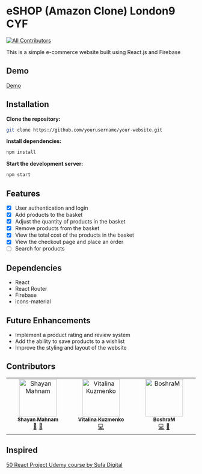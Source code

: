# eSHOP (Amazon Clone) London9 CYF
<!-- ALL-CONTRIBUTORS-BADGE:START - Do not remove or modify this section -->
[![All Contributors](https://img.shields.io/badge/all_contributors-3-orange.svg?style=flat-square)](#contributors-)
<!-- ALL-CONTRIBUTORS-BADGE:END -->
This is a simple e-commerce website built using React.js and Firebase

## Demo
<a href="https://london9-amazon-clone-50-react-project.netlify.app/">Demo</a>


## Installation
**Clone the repository:**
```bash
git clone https://github.com/yourusername/your-website.git
```
**Install dependencies:**
```bash
npm install
```
**Start the development server:**
```bash
npm start
```

## Features
- [x] User authentication and login
- [x] Add products to the basket
- [x] Adjust the quantity of products in the basket
- [x] Remove products from the basket
- [x] View the total cost of the products in the basket
- [x] View the checkout page and place an order
- [ ] Search for products

## Dependencies
- React
- React Router
- Firebase
- icons-material

## Future Enhancements
- Implement a product rating and review system
- Add the ability to save products to a wishlist
- Improve the styling and layout of the website


## Contributors
<!-- ALL-CONTRIBUTORS-LIST:START - Do not remove or modify this section -->
<!-- prettier-ignore-start -->
<!-- markdownlint-disable -->
<table>
  <tbody>
    <tr>
      <td align="center" valign="top" width="14.28%"><a href="https://shayanmahnam.netlify.app"><img src="https://avatars.githubusercontent.com/u/95313895?v=4?s=100" width="100px;" alt="Shayan Mahnam"/><br /><sub><b>Shayan Mahnam</b></sub></a><br /><a href="#design-ShayanMahnam" title="Design">🎨</a> <a href="#projectManagement-ShayanMahnam" title="Project Management">📆</a></td>
      <td align="center" valign="top" width="14.28%"><a href="https://vitalina-kuzmenko-portfolio.netlify.app"><img src="https://avatars.githubusercontent.com/u/91835307?v=4?s=100" width="100px;" alt="Vitalina Kuzmenko"/><br /><sub><b>Vitalina Kuzmenko</b></sub></a><br /><a href="https://github.com/ShayanMahnam/team-amazon-clone/commits?author=VitalinaKuzmenko" title="Code">💻</a></td>
      <td align="center" valign="top" width="14.28%"><a href="https://github.com/BoshraM"><img src="https://avatars.githubusercontent.com/u/113248018?v=4?s=100" width="100px;" alt="BoshraM"/><br /><sub><b>BoshraM</b></sub></a><br /><a href="https://github.com/ShayanMahnam/team-amazon-clone/commits?author=BoshraM" title="Code">💻</a> <a href="#design-BoshraM" title="Design">🎨</a></td>
    </tr>
  </tbody>
</table>

<!-- markdownlint-restore -->
<!-- prettier-ignore-end -->

<!-- ALL-CONTRIBUTORS-LIST:END -->
<!-- markdownlint-disable -->

<!-- markdownlint-restore -->
<!-- prettier-ignore-end -->

<!-- ALL-CONTRIBUTORS-LIST:END -->
## Inspired 
<a href="https://www.udemy.com/user/sufa-digital/">50 React Project Udemy course by Sufa Digital</a>